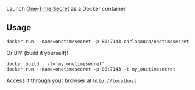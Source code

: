 Launch [One-Time Secret](http://onetimesecret.com) as a Docker container

## Usage

    docker run --name=onetimesecret -p 80:7143 carlasouza/onetimesecret

Or BIY (build it yourself)!

    docker build . -t='my_onetimesecret'
    docker run --name=onetimesecret -p 80:7143 -t my_onetimesecret

Access it through your browser at `http://localhost`
